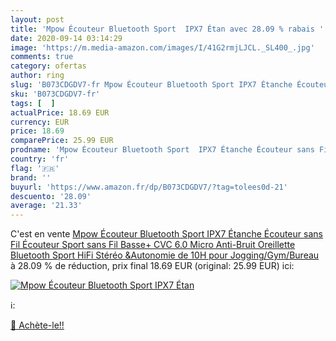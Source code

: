 ```yaml
---
layout: post
title: 'Mpow Écouteur Bluetooth Sport  IPX7 Étan avec 28.09 % rabais '
date: 2020-09-14 03:14:29
image: 'https://m.media-amazon.com/images/I/41G2rmjLJCL._SL400_.jpg'
comments: true
category: ofertas
author: ring
slug: 'B073CDGDV7-fr Mpow Écouteur Bluetooth Sport IPX7 Étanche Écouteur sans...'
sku: 'B073CDGDV7-fr'
tags: [  ]
actualPrice: 18.69 EUR
currency: EUR
price: 18.69
comparePrice: 25.99 EUR
prodname: 'Mpow Écouteur Bluetooth Sport  IPX7 Étanche Écouteur sans Fil Écouteur Sport sans Fil Basse+ CVC 6.0 Micro Anti-Bruit Oreillette Bluetooth Sport HiFi Stéréo &Autonomie de 10H pour Jogging/Gym/Bureau'
country: 'fr'
flag: '🇫🇷'
brand: ''
buyurl: 'https://www.amazon.fr/dp/B073CDGDV7/?tag=tolees0d-21'
descuento: '28.09'
average: '21.33'
---
```


C'est en vente [Mpow Écouteur Bluetooth Sport  IPX7 Étanche Écouteur sans Fil Écouteur Sport sans Fil Basse+ CVC 6.0 Micro Anti-Bruit Oreillette Bluetooth Sport HiFi Stéréo &Autonomie de 10H pour Jogging/Gym/Bureau](https://www.amazon.fr/dp/B073CDGDV7/?tag=tolees0d-21)  à  28.09 % de réduction, prix final  18.69 EUR (original: 25.99 EUR) ici:

[![Mpow Écouteur Bluetooth Sport  IPX7 Étan](https://m.media-amazon.com/images/I/41G2rmjLJCL._SL400_.jpg)](https://www.amazon.fr/dp/B073CDGDV7/?tag=tolees0d-21)

ℹ️:


[🛒 Achète-le!!](https://www.amazon.fr/dp/B073CDGDV7/?tag=tolees0d-21)
